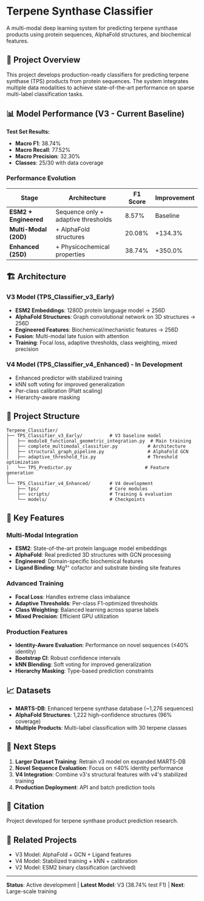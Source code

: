 # Terpene Synthase Classifier

A multi-modal deep learning system for predicting terpene synthase products using protein sequences, AlphaFold structures, and biochemical features.

## 🎯 Project Overview

This project develops production-ready classifiers for predicting terpene synthase (TPS) products from protein sequences. The system integrates multiple data modalities to achieve state-of-the-art performance on sparse multi-label classification tasks.

## 📊 Model Performance (V3 - Current Baseline)

**Test Set Results:**
- **Macro F1**: 38.74%
- **Macro Recall**: 77.52%
- **Macro Precision**: 32.30%
- **Classes**: 25/30 with data coverage

### Performance Evolution

| Stage | Architecture | F1 Score | Improvement |
|-------|-------------|----------|-------------|
| **ESM2 + Engineered** | Sequence only + adaptive thresholds | 8.57% | Baseline |
| **Multi-Modal (20D)** | + AlphaFold structures | 20.08% | +134.3% |
| **Enhanced (25D)** | + Physicochemical properties | 38.74% | +350.0% |

## 🏗️ Architecture

### V3 Model (TPS_Classifier_v3_Early)
- **ESM2 Embeddings**: 1280D protein language model → 256D
- **AlphaFold Structures**: Graph convolutional network on 3D structures → 256D
- **Engineered Features**: Biochemical/mechanistic features → 256D
- **Fusion**: Multi-modal late fusion with attention
- **Training**: Focal loss, adaptive thresholds, class weighting, mixed precision

### V4 Model (TPS_Classifier_v4_Enhanced) - In Development
- Enhanced predictor with stabilized training
- kNN soft voting for improved generalization
- Per-class calibration (Platt scaling)
- Hierarchy-aware masking

## 📁 Project Structure

```
Terpene_Classifier/
├── TPS_Classifier_v3_Early/          # V3 baseline model
│   ├── module8_functional_geometric_integration.py  # Main training
│   ├── complete_multimodal_classifier.py           # Architecture
│   ├── structural_graph_pipeline.py                # AlphaFold GCN
│   ├── adaptive_threshold_fix.py                   # Threshold optimization
│   └── TPS_Predictor.py                           # Feature generation
│
└── TPS_Classifier_v4_Enhanced/       # V4 development
    ├── tps/                          # Core modules
    ├── scripts/                      # Training & evaluation
    └── models/                       # Checkpoints
```

## 🚀 Key Features

### Multi-Modal Integration
- **ESM2**: State-of-the-art protein language model embeddings
- **AlphaFold**: Real predicted 3D structures with GCN processing
- **Engineered**: Domain-specific biochemical features
- **Ligand Binding**: Mg²⁺ cofactor and substrate binding site features

### Advanced Training
- **Focal Loss**: Handles extreme class imbalance
- **Adaptive Thresholds**: Per-class F1-optimized thresholds
- **Class Weighting**: Balanced learning across sparse labels
- **Mixed Precision**: Efficient GPU utilization

### Production Features
- **Identity-Aware Evaluation**: Performance on novel sequences (≤40% identity)
- **Bootstrap CI**: Robust confidence intervals
- **kNN Blending**: Soft voting for improved generalization
- **Hierarchy Masking**: Type-based prediction constraints

## 📈 Datasets

- **MARTS-DB**: Enhanced terpene synthase database (~1,276 sequences)
- **AlphaFold Structures**: 1,222 high-confidence structures (96% coverage)
- **Multiple Products**: Multi-label classification with 30 terpene classes

## 🔬 Next Steps

1. **Larger Dataset Training**: Retrain v3 model on expanded MARTS-DB
2. **Novel Sequence Evaluation**: Focus on ≤40% identity performance
3. **V4 Integration**: Combine v3's structural features with v4's stabilized training
4. **Production Deployment**: API and batch prediction tools

## 📝 Citation

Project developed for terpene synthase product prediction research.

## 🔗 Related Projects

- V3 Model: AlphaFold + GCN + Ligand features
- V4 Model: Stabilized training + kNN + calibration
- V2 Model: ESM2 binary classification (archived)

---

**Status**: Active development | **Latest Model**: V3 (38.74% test F1) | **Next**: Large-scale training
